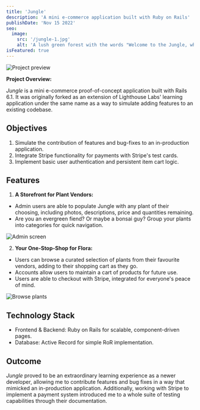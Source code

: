 ```yaml
---
title: 'Jungle'
description: 'A mini e-commerce application built with Ruby on Rails'
publishDate: 'Nov 15 2022'
seo:
  image:
    src: '/jungle-1.jpg'
    alt: 'A lush green forest with the words "Welcome to the Jungle, where you can find any plants!"'
isFeatured: true
---
```


![Project preview](/jungle-1.jpg)

**Project Overview:**

_Jungle_ is a mini e-commerce proof-of-concept application built with Rails 6.1. It was originally forked as an extension of Lighthouse Labs' learning application under the same name as a way to simulate adding features to an existing codebase.

## Objectives

1. Simulate the contribution of features and bug-fixes to an in-production application.
2. Integrate Stripe functionality for payments with Stripe's test cards.
3. Implement basic user authentication and persistent item cart logic.

## Features

1. **A Storefront for Plant Vendors:**

- Admin users are able to populate Jungle with any plant of their choosing, including photos, descriptions, price and quantities remaining.
- Are you an evergreen fiend? Or maybe a bonsai guy? Group your plants into categories for quick navigation.

![Admin screen](/jungle-2.png)

2. **Your One-Stop-Shop for Flora:**

- Users can browse a curated selection of plants from their favourite vendors, adding to their shopping cart as they go.
- Accounts allow users to maintain a cart of products for future use.
- Users are able to checkout with Stripe, integrated for everyone's peace of mind.

![Browse plants](/jungle-3.png)

## Technology Stack

- Frontend & Backend: Ruby on Rails for scalable, component-driven pages.
- Database: Active Record for simple RoR implementation.

## Outcome

_Jungle_ proved to be an extraordinary learning experience as a newer developer, allowing me to contribute features and bug fixes in a way that mimicked an in-production application. Additionally, working with Stripe to implement a payment system introduced me to a whole suite of testing capabilities through their documentation.

